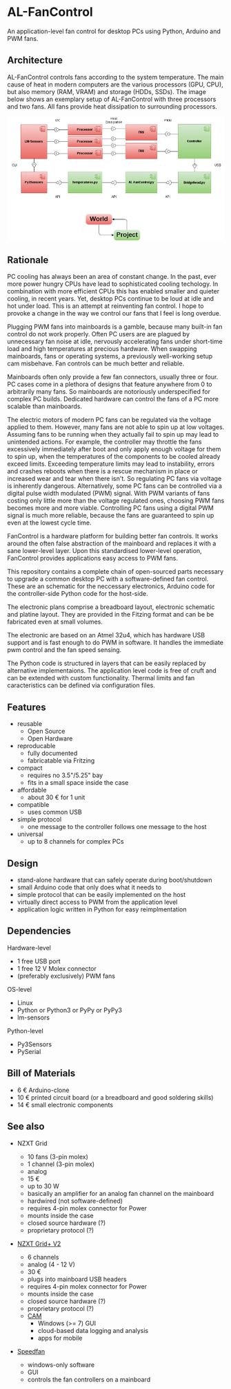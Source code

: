 # AL-FanControl

An application-level fan control for desktop PCs using Python, Arduino and PWM fans.

## Architecture

AL-FanControl controls fans according to the system temperature.
The main cause of heat in modern computers are the various processors
    (GPU, CPU), but also memory (RAM, VRAM) and storage (HDDs, SSDs).
The image below shows an exemplary setup of AL-FanControl
    with three processors and two fans.
All fans provide heat dissipation to surrounding processors.

![](img/AL-FanControl-HighLevel-ComponentDiagram.png)

## Rationale

PC cooling has always been an area of constant change.
In the past,
    ever more power hungry CPUs have lead to
    sophisticated cooling techology.
In combination with more efficient CPUs
    this has enabled smaller and quieter cooling,
    in recent years.
Yet,
    desktop PCs continue to be
    loud at idle and hot under load.
This is an attempt
    at reinventing fan control.
I hope to provoke
    a change in the way we control our fans
    that I feel is long overdue.

Plugging PWM fans into mainboards is a gamble,
    because many built-in fan control do not work properly.
Often PC users are are plagued by
    unnecessary fan noise at idle,
    nervously accelerating fans under short-time load and
    high temperatures at precious hardware.
When swapping
    mainboards, fans or operating systems,
    a previously well-working setup cam misbehave.
Fan controls can be much better and reliable.

Mainboards often only provide a few fan connectors,
    usually three or four.
PC cases come in a plethora of designs
    that feature anywhere from 0 to arbitrarily many fans.
So mainboards
    are notoriously underspecified
    for complex PC builds.
Dedicated hardware
    can control
    the fans
        of a PC
    more scalable
    than mainboards.

The electric motors
    of modern PC fans
    can be regulated via the voltage applied to them.
However,
    many fans
    are not able to
    spin up
    at low voltages.
Assuming fans to be running when they actually fail to spin up
    may lead to unintended actions.
For example,
        the controller may throttle the fans excessively immediately after boot
    and
        only
        apply enough voltage
            for them to spin up,
        when
        the temperatures
            of the components to be cooled
        already exceed limits.
Exceeding temperature limits may lead to
    instability, errors and crashes
    reboots
        when there is a rescue mechanism in place
    or
    increased wear and tear
        when there isn't.
So regulating PC fans
    via voltage is inherently dangerous.
Alternatively,
    some PC fans can be controlled via a digital pulse width modulated (PWM) signal.
With PWM variants of fans costing only little more than the voltage regulated ones,
    choosing PWM fans becomes more and more viable.
Controlling PC fans
    using a digital PWM signal
    is much more reliable,
    because the fans are guaranteed to spin up even at the lowest cycle time.

FanControl is a hardware platform
    for building better fan controls.
It works around
    the often false abstraction
        of the mainboard
    and replaces it with a sane lower-level layer.
Upon this standardised lower-level operation,
    FanControl provides applications easy access to PWM fans.

This repository contains
    a complete chain of open-sourced parts
    necessary to upgrade
        a common desktop PC
        with a software-defined fan control.
These are
    an schematic
        for the neccessary electronics,
    Arduino code
        for the controller-side
    Python code
        for the host-side.

The electronic plans
    comprise
        a breadboard layout,
        electronic schematic and
        platine layout.
They are provided
        in the Fitzing format
    and
        can be be fabricated even at small volumes.

The electronic are based on an
    Atmel 32u4, which
        has hardware USB support
        and
        is fast enough to do PWM in software.
It handles
    the immediate pwm control
        and
    the fan speed sensing.

The Python code
    is structured in layers
        that can be easily replaced by alternative implementaions.
The application level code
    is free of cruft
        and
    can be extended with custom functionality.
Thermal limits and fan caracteristics
    can be defined
    via configuration files.

## Features

-   reusable
    -   Open Source
    -   Open Hardware
-   reproducable
    -   fully documented
    -   fabricatable via Fritzing
-   compact
    -   requires no 3.5"/5.25" bay
    -   fits in a small space inside the case
-   affordable
    -   about 30 € for 1 unit
-   compatible
    -   uses common USB
-   simple protocol
    -   one message to the controller follows one message to the host
-   universal
    -   up to 8 channels for complex PCs

## Design

-   stand-alone hardware that can safely operate during boot/shutdown
-   small Arduino code that only does what it needs to
-   simple protocol that can be easily implemented on the host
-   virtually direct access to PWM from the application level
-   application logic written in Python for easy reimplmentation

## Dependencies

Hardware-level

-   1 free USB port
-   1 free 12 V Molex connector
-   (preferably exclusively) PWM fans

OS-level

-   Linux
-   Python or Python3 or PyPy or PyPy3
-   lm-sensors

Python-level

-   Py3Sensors
-   PySerial

## Bill of Materials

-    6 € Arduino-clone
-   10 € printed circuit board (or a breadboard and good soldering skills)
-   14 € small electronic components

## See also

-   NZXT Grid
    -   10 fans (3-pin molex)
    -   1 channel (3-pin molex)
    -   analog
    -   15 €
    -   up to 30 W
    -   basically an amplifier for an analog fan channel on the mainboard
    -   hardwired (not software-defined)
    -   requires 4-pin molex connector for Power
    -   mounts inside the case
    -   closed source hardware (?)
    -   proprietary protocol (?)

-   [NZXT Grid+ V2](https://www.nzxt.com/product/detail/157-GRID-V2-digital-fan-controller.html)
    -   6 channels
    -   analog (4 - 12 V)
    -   30 €
    -   plugs into mainboard USB headers
    -   requires 4-pin molex connector for Power
    -   mounts inside the case
    -   closed source hardware (?)
    -   proprietary protocol (?)
    -   [CAM](https://cam.nzxt.com/)
        -   Windows (>= 7) GUI
        -   cloud-based data logging and analysis
        -   apps for mobile
-   [Speedfan](http://www.almico.com/speedfan.php)
    -   windows-only software
    -   GUI
    -   controls the fan controllers on a mainboard

